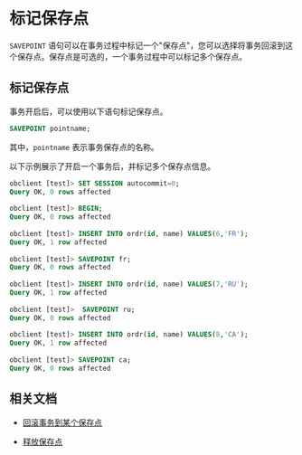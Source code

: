 # 标记保存点

`SAVEPOINT` 语句可以在事务过程中标记一个"保存点"，您可以选择将事务回滚到这个保存点。保存点是可选的，一个事务过程中可以标记多个保存点。

## 标记保存点

事务开启后，可以使用以下语句标记保存点。

```sql
SAVEPOINT pointname;
```

其中，`pointname` 表示事务保存点的名称。

以下示例展示了开启一个事务后，并标记多个保存点信息。

```sql
obclient [test]> SET SESSION autocommit=0;
Query OK, 0 rows affected 
   
obclient [test]> BEGIN;
Query OK, 0 rows affected 
   
obclient [test]> INSERT INTO ordr(id, name) VALUES(6,'FR');
Query OK, 1 row affected 
   
obclient [test]> SAVEPOINT fr;
Query OK, 0 rows affected 
   
obclient [test]> INSERT INTO ordr(id, name) VALUES(7,'RU');
Query OK, 1 row affected 
   
obclient [test]>  SAVEPOINT ru;
Query OK, 0 rows affected 
   
obclient [test]> INSERT INTO ordr(id, name) VALUES(8,'CA');
Query OK, 1 row affected 
   
obclient [test]> SAVEPOINT ca;
Query OK, 0 rows affected
```

## 相关文档

* [回滚事务到某个保存点](2.rollback-to-a-savepoint-of-mysql-mode.md)

* [释放保存点](3.release-a-savepoint-of-mysql-mode.md)
